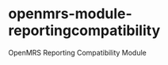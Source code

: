 openmrs-module-reportingcompatibility
=====================================

OpenMRS Reporting Compatibility Module